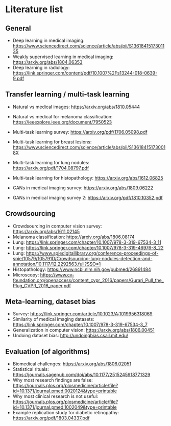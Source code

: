 # Literature list

## General

* Deep learning in medical imaging: https://www.sciencedirect.com/science/article/abs/pii/S1361841517301135
* Weakly supervised learning in medical imaging: https://arxiv.org/abs/1804.06353
* Deep learning in radiology: https://link.springer.com/content/pdf/10.1007%2Fs13244-018-0639-9.pdf

## Transfer learning / multi-task learning

* Natural vs medical images: https://arxiv.org/abs/1810.05444
* Natural vs medical for melanoma classification: https://ieeexplore.ieee.org/document/7950523 

* Multi-task learning survey: https://arxiv.org/pdf/1706.05098.pdf
* Multi-task learning for breast lesions: https://www.sciencedirect.com/science/article/abs/pii/S136184151730018X
* Multi-task learning for lung nodules: https://arxiv.org/pdf/1704.08797.pdf 
* Multi-task learning for histopathology: https://arxiv.org/abs/1612.06825

* GANs in medical imaging survey: https://arxiv.org/abs/1809.06222
* GANs in medical imaging survey 2: https://arxiv.org/pdf/1810.10352.pdf

## Crowdsourcing

* Crowdsourcing in computer vision survey: https://arxiv.org/abs/1611.02145
* Melanoma classification: https://arxiv.org/abs/1806.08174
* Lung: https://link.springer.com/chapter/10.1007/978-3-319-67534-3_11
* Lung: https://link.springer.com/chapter/10.1007/978-3-319-46976-8_22
* Lung: https://www.spiedigitallibrary.org/conference-proceedings-of-spie/10579/105791D/Crowdsourcing-lung-nodules-detection-and-annotation/10.1117/12.2292563.full?SSO=1
* Histopathology: https://www.ncbi.nlm.nih.gov/pubmed/26891484
* Microscopy: https://www.cv-foundation.org/openaccess/content_cvpr_2016/papers/Gurari_Pull_the_Plug_CVPR_2016_paper.pdf 

## Meta-learning, dataset bias

* Survey: https://link.springer.com/article/10.1023/A:1019956318069
* Similarity of medical imaging datasets: https://link.springer.com/chapter/10.1007/978-3-319-67534-3_7
* Generalization in computer vision: https://arxiv.org/abs/1806.00451
* Undoing dataset bias: http://undoingbias.csail.mit.edu/


## Evaluation (of algorithms)

* Biomedical challenges: https://arxiv.org/abs/1806.02051
* Statistical rituals: https://journals.sagepub.com/doi/abs/10.1177/2515245918771329 
* Why most research findings are false: https://journals.plos.org/plosmedicine/article/file?id=10.1371/journal.pmed.0020124&type=printable
* Why most clinical research is not useful: https://journals.plos.org/plosmedicine/article/file?id=10.1371/journal.pmed.1002049&type=printable
* Example replication study for diabetic retinopathy: https://arxiv.org/pdf/1803.04337.pdf 
